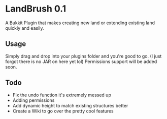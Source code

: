 LandBrush 0.1
=============

A Bukkit Plugin that makes creating new land or extending existing land quickly and easily.

Usage
-----

Simply drag and drop into your plugins folder and you're good to go. (I just forgot there is no JAR on here yet lol)
Permissions support will be added soon.

Todo
----

* Fix the undo function it's extremely messed up
* Adding permissions
* Add dynamic height to match existing structures better
* Create a Wiki to go over the pretty cool features